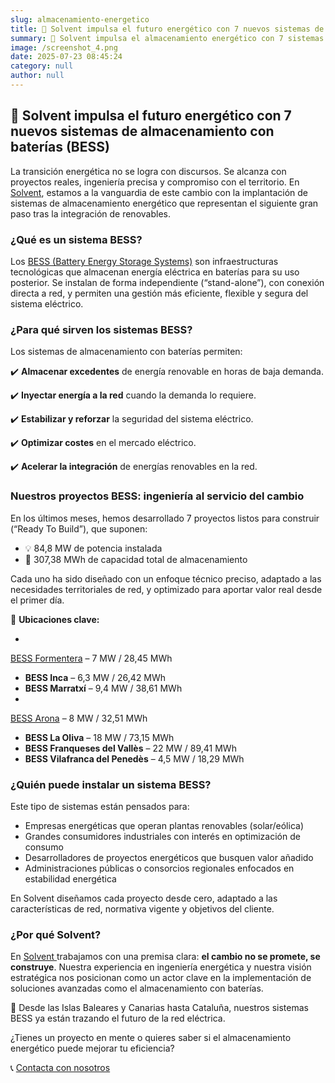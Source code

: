 ```yaml
---
slug: almacenamiento-energetico
title: 🔋 Solvent impulsa el futuro energético con 7 nuevos sistemas de almacenamiento con baterías (BESS)
summary: 🔷 Solvent impulsa el almacenamiento energético con 7 sistemas BESS en España, totalizando 84,8 MW y 307,38 MWh de capacidad para reforzar la red eléctrica.
image: /screenshot_4.png
date: 2025-07-23 08:45:24
category: null
author: null
---
```

## 🔋 Solvent impulsa el futuro energético con 7 nuevos sistemas de almacenamiento con baterías (BESS)

La transición energética no se logra con discursos. Se alcanza con proyectos reales, ingeniería precisa y compromiso con el territorio. En [Solvent](https://solventie.es/), estamos a la vanguardia de este cambio con la implantación de sistemas de almacenamiento energético que representan el siguiente gran paso tras la integración de renovables.

### ¿Qué es un sistema BESS?

Los [BESS (Battery Energy Storage Systems)](https://www.linkedin.com/feed/update/urn:li:activity:7341455353005367298) son infraestructuras tecnológicas que almacenan energía eléctrica en baterías para su uso posterior. Se instalan de forma independiente (“stand-alone”), con conexión directa a red, y permiten una gestión más eficiente, flexible y segura del sistema eléctrico.

### ¿Para qué sirven los sistemas BESS?

Los sistemas de almacenamiento con baterías permiten:

✔️ **Almacenar excedentes** de energía renovable en horas de baja demanda. 

✔️ **Inyectar energía a la red** cuando la demanda lo requiere.

 ✔️ **Estabilizar y reforzar** la seguridad del sistema eléctrico.

 ✔️ **Optimizar costes** en el mercado eléctrico. 

✔️ **Acelerar la integración** de energías renovables en la red.

### Nuestros proyectos BESS: ingeniería al servicio del cambio

En los últimos meses, hemos desarrollado 7 proyectos listos para construir (“Ready To Build”), que suponen:

- 💡 84,8 MW de potencia instalada
- 💾 307,38 MWh de capacidad total de almacenamiento

Cada uno ha sido diseñado con un enfoque técnico preciso, adaptado a las necesidades territoriales de red, y optimizado para aportar valor real desde el primer día.

📍 **Ubicaciones clave:**

- 
[BESS Formentera](https://www.linkedin.com/feed/update/urn:li:activity:7350515399525908482) – 7 MW / 28,45 MWh
- **BESS Inca** – 6,3 MW / 26,42 MWh
- **BESS Marratxí** – 9,4 MW / 38,61 MWh
- 
[BESS Arona](https://www.linkedin.com/feed/update/urn:li:activity:7331284086809890818) – 8 MW / 32,51 MWh
- **BESS La Oliva** – 18 MW / 73,15 MWh
- **BESS Franqueses del Vallès** – 22 MW / 89,41 MWh
- **BESS Vilafranca del Penedès** – 4,5 MW / 18,29 MWh

### ¿Quién puede instalar un sistema BESS?

Este tipo de sistemas están pensados para:

- Empresas energéticas que operan plantas renovables (solar/eólica)
- Grandes consumidores industriales con interés en optimización de consumo
- Desarrolladores de proyectos energéticos que busquen valor añadido
- Administraciones públicas o consorcios regionales enfocados en estabilidad energética

En Solvent diseñamos cada proyecto desde cero, adaptado a las características de red, normativa vigente y objetivos del cliente.

### ¿Por qué Solvent?

En [Solvent ](https://solventie.es/nosotros/)trabajamos con una premisa clara: **el cambio no se promete, se construye**. Nuestra experiencia en ingeniería energética y nuestra visión estratégica nos posicionan como un actor clave en la implementación de soluciones avanzadas como el almacenamiento con baterías.

🌱 Desde las Islas Baleares y Canarias hasta Cataluña, nuestros sistemas BESS ya están trazando el futuro de la red eléctrica.

¿Tienes un proyecto en mente o quieres saber si el almacenamiento energético puede mejorar tu eficiencia?

📞 [Contacta con nosotros](https://solventie.es/contacto/)
